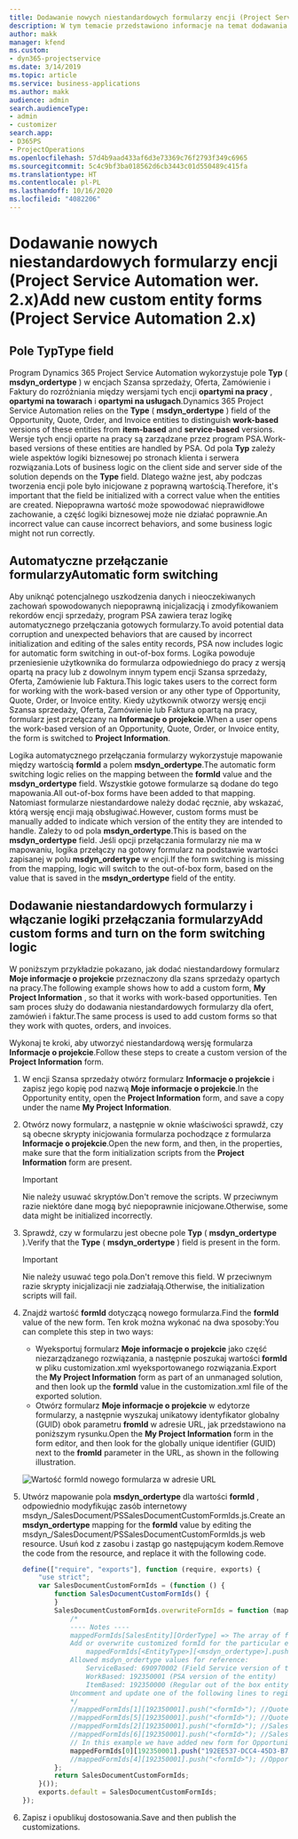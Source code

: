 ```yaml
---
title: Dodawanie nowych niestandardowych formularzy encji (Project Service Automation wer. 2.x)
description: W tym temacie przedstawiono informacje na temat dodawania niestandardowych formularzy encji szans sprzedaży, ofert, zamówień lub faktur w programie Dynamics 365 Project Service Automation w wersji 2.x.
author: makk
manager: kfend
ms.custom:
- dyn365-projectservice
ms.date: 3/14/2019
ms.topic: article
ms.service: business-applications
ms.author: makk
audience: admin
search.audienceType:
- admin
- customizer
search.app:
- D365PS
- ProjectOperations
ms.openlocfilehash: 57d4b9aad433af6d3e73369c76f2793f349c6965
ms.sourcegitcommit: 5c4c9bf3ba018562d6cb3443c01d550489c415fa
ms.translationtype: HT
ms.contentlocale: pl-PL
ms.lasthandoff: 10/16/2020
ms.locfileid: "4082206"
---
```

# <a name="add-new-custom-entity-forms-project-service-automation-2x"></a><span data-ttu-id="197af-103">Dodawanie nowych niestandardowych formularzy encji (Project Service Automation wer. 2.x)</span><span class="sxs-lookup"><span data-stu-id="197af-103">Add new custom entity forms (Project Service Automation 2.x)</span></span>

## <a name="type-field"></a><span data-ttu-id="197af-104">Pole Typ</span><span class="sxs-lookup"><span data-stu-id="197af-104">Type field</span></span> 

<span data-ttu-id="197af-105">Program Dynamics 365 Project Service Automation wykorzystuje pole **Typ** ( **msdyn\_ordertype** ) w encjach Szansa sprzedaży, Oferta, Zamówienie i Faktury do rozróżniania między wersjami tych encji **opartymi na pracy** , **opartymi na towarach** i **opartymi na usługach**.</span><span class="sxs-lookup"><span data-stu-id="197af-105">Dynamics 365 Project Service Automation relies on the **Type** ( **msdyn\_ordertype** ) field of the Opportunity, Quote, Order, and Invoice entities to distinguish **work-based** versions of these entities from **item-based** and **service-based** versions.</span></span> <span data-ttu-id="197af-106">Wersje tych encji oparte na pracy są zarządzane przez program PSA.</span><span class="sxs-lookup"><span data-stu-id="197af-106">Work-based versions of these entities are handled by PSA.</span></span> <span data-ttu-id="197af-107">Od pola **Typ** zależy wiele aspektów logiki biznesowej po stronach klienta i serwera rozwiązania.</span><span class="sxs-lookup"><span data-stu-id="197af-107">Lots of business logic on the client side and server side of the solution depends on the **Type** field.</span></span> <span data-ttu-id="197af-108">Dlatego ważne jest, aby podczas tworzenia encji pole było inicjowane z poprawną wartością.</span><span class="sxs-lookup"><span data-stu-id="197af-108">Therefore, it's important that the field be initialized with a correct value when the entities are created.</span></span> <span data-ttu-id="197af-109">Niepoprawna wartość może spowodować nieprawidłowe zachowanie, a część logiki biznesowej może nie działać poprawnie.</span><span class="sxs-lookup"><span data-stu-id="197af-109">An incorrect value can cause incorrect behaviors, and some business logic might not run correctly.</span></span>

## <a name="automatic-form-switching"></a><span data-ttu-id="197af-110">Automatyczne przełączanie formularzy</span><span class="sxs-lookup"><span data-stu-id="197af-110">Automatic form switching</span></span>

<span data-ttu-id="197af-111">Aby uniknąć potencjalnego uszkodzenia danych i nieoczekiwanych zachowań spowodowanych niepoprawną inicjalizacją i zmodyfikowaniem rekordów encji sprzedaży, program PSA zawiera teraz logikę automatycznego przełączania gotowych formularzy.</span><span class="sxs-lookup"><span data-stu-id="197af-111">To avoid potential data corruption and unexpected behaviors that are caused by incorrect initialization and editing of the sales entity records, PSA now includes logic for automatic form switching in out-of-box forms.</span></span> <span data-ttu-id="197af-112">Logika powoduje przeniesienie użytkownika do formularza odpowiedniego do pracy z wersją opartą na pracy lub z dowolnym innym typem encji Szansa sprzedaży, Oferta, Zamówienie lub Faktura.</span><span class="sxs-lookup"><span data-stu-id="197af-112">This logic takes users to the correct form for working with the work-based version or any other type of Opportunity, Quote, Order, or Invoice entity.</span></span> <span data-ttu-id="197af-113">Kiedy użytkownik otworzy wersję encji Szansa sprzedaży, Oferta, Zamówienie lub Faktura opartą na pracy, formularz jest przełączany na **Informacje o projekcie**.</span><span class="sxs-lookup"><span data-stu-id="197af-113">When a user opens the work-based version of an Opportunity, Quote, Order, or Invoice entity, the form is switched to **Project Information**.</span></span>

<span data-ttu-id="197af-114">Logika automatycznego przełączania formularzy wykorzystuje mapowanie między wartością **formId** a polem **msdyn\_ordertype**.</span><span class="sxs-lookup"><span data-stu-id="197af-114">The automatic form switching logic relies on the mapping between the **formId** value and the **msdyn\_ordertype** field.</span></span> <span data-ttu-id="197af-115">Wszystkie gotowe formularze są dodane do tego mapowania.</span><span class="sxs-lookup"><span data-stu-id="197af-115">All out-of-box forms have been added to that mapping.</span></span> <span data-ttu-id="197af-116">Natomiast formularze niestandardowe należy dodać ręcznie, aby wskazać, którą wersję encji mają obsługiwać.</span><span class="sxs-lookup"><span data-stu-id="197af-116">However, custom forms must be manually added to indicate which version of the entity they are intended to handle.</span></span> <span data-ttu-id="197af-117">Zależy to od pola **msdyn\_ordertype**.</span><span class="sxs-lookup"><span data-stu-id="197af-117">This is based on the **msdyn\_ordertype** field.</span></span> <span data-ttu-id="197af-118">Jeśli opcji przełączania formularzy nie ma w mapowaniu, logika przełączy na gotowy formularz na podstawie wartości zapisanej w polu **msdyn\_ordertype** w encji.</span><span class="sxs-lookup"><span data-stu-id="197af-118">If the form switching is missing from the mapping, logic will switch to the out-of-box form, based on the value that is saved in the **msdyn\_ordertype** field of the entity.</span></span>

## <a name="add-custom-forms-and-turn-on-the-form-switching-logic"></a><span data-ttu-id="197af-119">Dodawanie niestandardowych formularzy i włączanie logiki przełączania formularzy</span><span class="sxs-lookup"><span data-stu-id="197af-119">Add custom forms and turn on the form switching logic</span></span>

<span data-ttu-id="197af-120">W poniższym przykładzie pokazano, jak dodać niestandardowy formularz **Moje informacje o projekcie** przeznaczony dla szans sprzedaży opartych na pracy.</span><span class="sxs-lookup"><span data-stu-id="197af-120">The following example shows how to add a custom form, **My Project Information** , so that it works with work-based opportunities.</span></span> <span data-ttu-id="197af-121">Ten sam proces służy do dodawania niestandardowych formularzy dla ofert, zamówień i faktur.</span><span class="sxs-lookup"><span data-stu-id="197af-121">The same process is used to add custom forms so that they work with quotes, orders, and invoices.</span></span>

<span data-ttu-id="197af-122">Wykonaj te kroki, aby utworzyć niestandardową wersję formularza **Informacje o projekcie**.</span><span class="sxs-lookup"><span data-stu-id="197af-122">Follow these steps to create a custom version of the **Project Information** form.</span></span>

1. <span data-ttu-id="197af-123">W encji Szansa sprzedaży otwórz formularz **Informacje o projekcie** i zapisz jego kopię pod nazwą **Moje informacje o projekcie**.</span><span class="sxs-lookup"><span data-stu-id="197af-123">In the Opportunity entity, open the **Project Information** form, and save a copy under the name **My Project Information**.</span></span>
2. <span data-ttu-id="197af-124">Otwórz nowy formularz, a następnie w oknie właściwości sprawdź, czy są obecne skrypty inicjowania formularza pochodzące z formularza **Informacje o projekcie**.</span><span class="sxs-lookup"><span data-stu-id="197af-124">Open the new form, and then, in the properties, make sure that the form initialization scripts from the **Project Information** form are present.</span></span> 

    > [!IMPORTANT]
    > <span data-ttu-id="197af-125">Nie należy usuwać skryptów.</span><span class="sxs-lookup"><span data-stu-id="197af-125">Don't remove the scripts.</span></span> <span data-ttu-id="197af-126">W przeciwnym razie niektóre dane mogą być niepoprawnie inicjowane.</span><span class="sxs-lookup"><span data-stu-id="197af-126">Otherwise, some data might be initialized incorrectly.</span></span>

3. <span data-ttu-id="197af-127">Sprawdź, czy w formularzu jest obecne pole **Typ** ( **msdyn\_ordertype** ).</span><span class="sxs-lookup"><span data-stu-id="197af-127">Verify that the **Type** ( **msdyn\_ordertype** ) field is present in the form.</span></span> 

    > [!IMPORTANT]
    > <span data-ttu-id="197af-128">Nie należy usuwać tego pola.</span><span class="sxs-lookup"><span data-stu-id="197af-128">Don't remove this field.</span></span> <span data-ttu-id="197af-129">W przeciwnym razie skrypty inicjalizacji nie zadziałają.</span><span class="sxs-lookup"><span data-stu-id="197af-129">Otherwise, the initialization scripts will fail.</span></span>

4. <span data-ttu-id="197af-130">Znajdź wartość **formId** dotyczącą nowego formularza.</span><span class="sxs-lookup"><span data-stu-id="197af-130">Find the **formId** value of the new form.</span></span> <span data-ttu-id="197af-131">Ten krok można wykonać na dwa sposoby:</span><span class="sxs-lookup"><span data-stu-id="197af-131">You can complete this step in two ways:</span></span>

    - <span data-ttu-id="197af-132">Wyeksportuj formularz **Moje informacje o projekcie** jako część niezarządzanego rozwiązania, a następnie poszukaj wartości **formId** w pliku customization.xml wyeksportowanego rozwiązania.</span><span class="sxs-lookup"><span data-stu-id="197af-132">Export the **My Project Information** form as part of an unmanaged solution, and then look up the **formId** value in the customization.xml file of the exported solution.</span></span>
    - <span data-ttu-id="197af-133">Otwórz formularz **Moje informacje o projekcie** w edytorze formularzy, a następnie wyszukaj unikatowy identyfikator globalny (GUID) obok parametru **fromId** w adresie URL, jak przedstawiono na poniższym rysunku.</span><span class="sxs-lookup"><span data-stu-id="197af-133">Open the **My Project Information** form in the form editor, and then look for the globally unique identifier (GUID) next to the **fromId** parameter in the URL, as shown in the following illustration.</span></span>

    ![Wartość formId nowego formularza w adresie URL](media/how-to-add-custom-forms-in-v2.0.png)

5. <span data-ttu-id="197af-135">Utwórz mapowanie pola **msdyn\_ordertype** dla wartości **formId** , odpowiednio modyfikując zasób internetowy msdyn\_/SalesDocument/PSSalesDocumentCustomFormIds.js.</span><span class="sxs-lookup"><span data-stu-id="197af-135">Create an **msdyn\_ordertype** mapping for the **formId** value by editing the msdyn\_/SalesDocument/PSSalesDocumentCustomFormIds.js web resource.</span></span> <span data-ttu-id="197af-136">Usuń kod z zasobu i zastąp go następującym kodem.</span><span class="sxs-lookup"><span data-stu-id="197af-136">Remove the code from the resource, and replace it with the following code.</span></span>

    ```javascript
    define(["require", "exports"], function (require, exports) {
        "use strict";
        var SalesDocumentCustomFormIds = (function () {
            function SalesDocumentCustomFormIds() {
            }
            SalesDocumentCustomFormIds.overwriteFormIds = function (mappedFormIds) {
                /*
                ---- Notes ----
                mappedFormIds[SalesEntity][OrderType] => The array of forms IDs that support particular entity and order type
                Add or overwrite customized formId for the particular entity and order type by calling:
                    mappedFormIds[<EntityType>][<msdyn_ordertype>].push("<formId>");
                Allowed msdyn_ordertype values for reference:
                    ServiceBased: 690970002 (Field Service version of the entity)
                    WorkBased: 192350001 (PSA version of the entity)
                    ItemBased: 192350000 (Regular out of the box entity)
                Uncomment and update one of the following lines to register custom PSA form for required entity:
                */      
                //mappedFormIds[1][192350001].push("<formId>"); //Quote
                //mappedFormIds[5][192350001].push("<formId>"); //Quote Line
                //mappedFormIds[2][192350001].push("<formId>"); //Sales Order
                //mappedFormIds[6][192350001].push("<formId>"); //Sales Order Line
                // In this example we have added new form for Opportunity
                mappedFormIds[0][192350001].push("192EE537-DCC4-45D3-B7AF-EA694B9113D2"); //Opportunity
                //mappedFormIds[4][192350001].push("<formId>"); //Opportunity Line
            };
            return SalesDocumentCustomFormIds;
        }());
        exports.default = SalesDocumentCustomFormIds;
    });
    ```

6. <span data-ttu-id="197af-137">Zapisz i opublikuj dostosowania.</span><span class="sxs-lookup"><span data-stu-id="197af-137">Save and then publish the customizations.</span></span>
